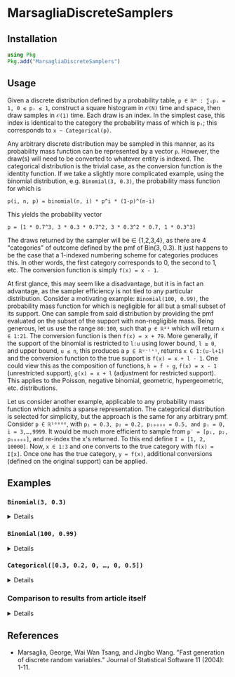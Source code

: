 # MarsagliaDiscreteSamplers

## Installation

```julia
using Pkg
Pkg.add("MarsagliaDiscreteSamplers")
```

## Usage

Given a discrete distribution defined by a probability table, `p ∈ ℝᴺ : ∑ᵢpᵢ = 1, 0 ≤ pᵢ ≤ 1`,
construct a square histogram in `𝒪(N)` time and space, then draw samples in `𝒪(1)` time.
Each draw is an index. In the simplest case, this index is identical to the category the
probability mass of which is `pᵢ`; this corresponds to `x ~ Categorical(p)`.

Any arbitrary discrete distribution may be sampled in this manner, as its probability mass function can be represented by a vector `p`. However, the draw(s) will need to be converted to whatever entity is indexed.
The categorical distribution is the trivial case, as the conversion function is the identity function.
If we take a slightly more complicated example, using the binomial distribution, e.g. `Binomial(3, 0.3)`, the probability mass function for which is

`p(i, n, p) = binomial(n, i) * p^i * (1-p)^(n-i)`

This yields the probability vector

`p = [1 * 0.7^3, 3 * 0.3 * 0.7^2, 3 * 0.3^2 * 0.7, 1 * 0.3^3]`

The draws returned by the sampler will be ∈ {1,2,3,4}, as there are 4 "categories" of outcome defined by the pmf of Bin(3, 0.3). It just happens to be the case that a 1-indexed numbering scheme for categories produces this. In other words, the first category corresponds to 0, the second to 1, etc. The conversion function is simply `f(x) = x - 1`.

At first glance, this may seem like a disadvantage, but it is in fact an advantage, as the sampler efficiency is not tied to any particular distribution. Consider a motivating example: `Binomial(100, 0.99)`,
the probability mass function for which is negligible for all but a small subset of its support.
One can sample from said distribution by providing the pmf evaluated on the subset of the support with non-negligible mass. Being generous, let us use the range `80:100`, such that `p ∈ ℝ²¹` which will return `x ∈ 1:21`. The conversion function is then `f(x) = x + 79`.
More generally, if the support of the binomial is restricted to `l:u` using lower bound, `l ≥ 0`, and upper bound, `u ≤ n`, this produces a `p ∈ ℝᵘ⁻ˡ⁺¹`, returns `x ∈ 1:(u-l+1)` and the conversion function to the true support is `f(x) = x + l - 1`. One could view this as the composition of functions, `h = f ∘ g`, `f(x) = x - 1` (unrestricted support), `g(x) = x + l` (adjustment for restricted support).
This applies to the Poisson, negative binomial, geometric, hypergeometric, etc. distributions.

Let us consider another example, applicable to any probability mass function which admits a sparse representation. The categorical distribution is selected for simplicity, but the approach is the same for any arbitrary pmf.
Consider `p ∈ ℝ¹⁰⁰⁰⁰`, with `p₁ = 0.3, p₂ = 0.2, p₁₀₀₀₀ = 0.5, and pᵢ = 0, i = 3,…,9999`.
It would be much more efficient to sample from `p′ = [p₁, p₂, p₁₀₀₀₀]`, and re-index the x's returned. To this end define `I = [1, 2, 10000]`. Now, `x ∈ 1:3` and one converts to the true category with `f(x) = I[x]`. Once one has the true category, `y = f(x)`, additional conversions (defined on the original support) can be applied.

## Examples
### `Binomial(3, 0.3)`

<details>
 <summaryClick me! ></summary>
<p>

The intent is to demonstrate the speed which can be achieved with Marsaglia's square histogram method.
```julia
julia> using MarsagliaDiscreteSamplers, BenchmarkTools

julia> pmf(i, n, p) = binomial(n, i) * p^i * (1-p)^(n-i);

julia> n = 3; p = 0.3;

julia> 𝓅 = pmf.(0:n, n, p)
4-element Vector{Float64}:
 0.3429999999999999
 0.4409999999999999
 0.189
 0.027

julia> z = SqHist(𝓅);

julia> x = generate(z, 10^6);

julia> f(x) = x - 1

julia> y = f.(x);

julia> @benchmark generate!($x, $z)
BenchmarkTools.Trial: 3117 samples with 1 evaluation.
 Range (min … max):  1.380 ms …   4.139 ms  ┊ GC (min … max): 0.00% … 34.68%
 Time  (median):     1.516 ms               ┊ GC (median):    0.00%
 Time  (mean ± σ):   1.597 ms ± 350.273 μs  ┊ GC (mean ± σ):  5.63% ± 11.95%

 Memory estimate: 7.63 MiB, allocs estimate: 2.

julia> u = similar(x, Float64); # pre-allocate temporary storage for repeated calls

julia> @benchmark generate!($x, $u, $z)
BenchmarkTools.Trial: 5988 samples with 1 evaluation.
 Range (min … max):  825.778 μs …  1.622 ms  ┊ GC (min … max): 0.00% … 0.00%
 Time  (median):     827.810 μs              ┊ GC (median):    0.00%
 Time  (mean ± σ):   829.109 μs ± 16.532 μs  ┊ GC (mean ± σ):  0.00% ± 0.00%

 Memory estimate: 0 bytes, allocs estimate: 0.
 
julia> using Distributions

julia> d = Binomial(n, p)
Binomial{Float64}(n=3, p=0.3)

julia> w = rand(d, 10^6);

julia> @benchmark rand!($d, $w)
BenchmarkTools.Trial: 105 samples with 1 evaluation.
 Range (min … max):  47.509 ms …  49.507 ms  ┊ GC (min … max): 0.00% … 0.00%
 Time  (median):     47.686 ms               ┊ GC (median):    0.00%
 Time  (mean ± σ):   47.743 ms ± 266.732 μs  ┊ GC (mean ± σ):  0.00% ± 0.00%
 
 Memory estimate: 0 bytes, allocs estimate: 0.
 
julia> using Plots

julia> gr(size=(1200,800))

julia> p1 = histogram(y, label="Marsaglia square histogram method");

julia> p2 = histogram(w, label="Distributions");

julia> savefig(plot(p1, p2), joinpath(pwd(), "binomials_$(n)_$(p).pdf"))
```
</p>
</details>

### `Binomial(100, 0.99)`

<details>
 <summaryClick me! ></summary>
<p>

It is often beneficial, but not strictly necessary, to use only the points at which the pmf has non-negligible mass.
```julia
julia> using MarsagliaDiscreteSamplers, SpecialFunctions, BenchmarkTools

julia> pmf(i, n, p) = exp(loggamma(n+1) - loggamma(i+1) - loggamma(n-i+1)) * p^i * (1-p)^(n-i);

julia> n = 100; p = 0.99;

julia> lb, ub = 80, 100;

julia> 𝓅 = pmf.(lb:ub, n, p)
21-element Vector{Float64}:
 2.3986500044707484e-20
 5.86336667759521e-19
 1.3449991122629671e-17
 2.887696889220166e-16
 5.785706981616233e-15
 1.0781835128094341e-13
 1.8617471122347987e-12
 2.965955744318942e-11
 4.337710276066538e-10
 5.790112143783152e-9
 7.006035693977694e-8
 7.621950919821446e-7
 7.381693771261788e-6
 6.286345663268353e-5
 0.000463450802621816
 0.0028977871237615923
 0.014941714856895579
 0.060999165807532
 0.18486481882487396
 0.36972963764971967
 0.3660323412732292

julia> z = SqHist(𝓅);

julia> x = generate(z, 10^6);

julia> f(x, lb) = x - 1 + lb

julia> y = f.(x, lb);

julia> @benchmark generate!($x, $z)
BenchmarkTools.Trial: 2795 samples with 1 evaluation.
 Range (min … max):  1.372 ms …   3.968 ms  ┊ GC (min … max): 0.00% … 39.03%
 Time  (median):     1.524 ms               ┊ GC (median):    0.00%
 Time  (mean ± σ):   1.782 ms ± 588.526 μs  ┊ GC (mean ± σ):  6.31% ± 12.23%

 Memory estimate: 7.63 MiB, allocs estimate: 2.

julia> u = similar(x, Float64); # pre-allocate temporary storage for repeated calls

julia> @benchmark generate!($x, $u, $z)
BenchmarkTools.Trial: 5984 samples with 1 evaluation.
 Range (min … max):  826.627 μs …  1.621 ms  ┊ GC (min … max): 0.00% … 0.00%
 Time  (median):     828.592 μs              ┊ GC (median):    0.00%
 Time  (mean ± σ):   829.513 μs ± 13.763 μs  ┊ GC (mean ± σ):  0.00% ± 0.00%

 Memory estimate: 0 bytes, allocs estimate: 0.

julia> using Distributions

julia> d = Binomial(n, p)
Binomial{Float64}(n=100, p=0.99)

julia> w = rand(d, 10^6);

julia> @benchmark rand!($d, $w)
BenchmarkTools.Trial: 116 samples with 1 evaluation.
 Range (min … max):  42.929 ms …  45.213 ms  ┊ GC (min … max): 0.00% … 0.00%
 Time  (median):     43.037 ms               ┊ GC (median):    0.00%
 Time  (mean ± σ):   43.097 ms ± 321.675 μs  ┊ GC (mean ± σ):  0.00% ± 0.00%
 
 Memory estimate: 0 bytes, allocs estimate: 0.
 
julia> using Plots

julia> gr(size=(1200,800))

julia> p1 = histogram(y, label="Marsaglia square histogram method");

julia> p2 = histogram(w, label="Distributions");

julia> savefig(plot(p1, p2), joinpath(pwd(), "binomials_$(n)_$(p).pdf"))
```
</p>
</details>

### `Categorical([0.3, 0.2, 0, …, 0, 0.5])`

<details>
 <summaryClick me! ></summary>
<p>

Far more efficient to sample from sparse pmf's using an approach such as below, though,
one does not begin to truly realize the gains until `n` becomes larger than can be held in the L2 cache.
```julia
julia> using MarsagliaDiscreteSamplers, BenchmarkTools

julia> n = 10^4

julia> p = [0.3; 0.2; fill(0.0, n - 3); 0.5];

julia> p′ = [0.3, 0.2, 0.5];

julia> I = [1, 2, n];

julia> z = SqHist(p′);

julia> x = generate(z, 10^6);

julia> f(x) = I[x];

julia> y = f.(x);

julia> @benchmark generate!($x, $z)
BenchmarkTools.Trial: 3162 samples with 1 evaluation.
 Range (min … max):  1.349 ms …   4.729 ms  ┊ GC (min … max): 0.00% … 69.94%
 Time  (median):     1.499 ms               ┊ GC (median):    0.00%
 Time  (mean ± σ):   1.574 ms ± 347.685 μs  ┊ GC (mean ± σ):  5.59% ± 12.02%

 Memory estimate: 7.63 MiB, allocs estimate: 2.

julia> u = similar(x, Float64); # pre-allocate temporary storage for repeated calls

julia> @benchmark generate!($x, $u, $z)
BenchmarkTools.Trial: 6117 samples with 1 evaluation.
 Range (min … max):  808.113 μs …  1.616 ms  ┊ GC (min … max): 0.00% … 0.00%
 Time  (median):     809.980 μs              ┊ GC (median):    0.00%
 Time  (mean ± σ):   811.404 μs ± 16.157 μs  ┊ GC (mean ± σ):  0.00% ± 0.00%

 Memory estimate: 0 bytes, allocs estimate: 0.

julia> using Distributions

julia> d = Categorical(p);

julia> w = rand(d, 10^6);

julia> @benchmark rand!($d, $w)
BenchmarkTools.Trial: 664 samples with 1 evaluation.
 Range (min … max):  7.000 ms …  10.171 ms  ┊ GC (min … max): 0.00% … 0.00%
 Time  (median):     7.467 ms               ┊ GC (median):    0.00%
 Time  (mean ± σ):   7.527 ms ± 303.820 μs  ┊ GC (mean ± σ):  0.03% ± 0.72%

 Memory estimate: 312.69 KiB, allocs estimate: 8.
 
julia> using Plots

julia> gr(size=(1200,800))

# Difficult to distinguish on plots

julia> p1 = histogram(y, label="Marsaglia square histogram method", bins=n);

julia> p2 = histogram(w, label="Distributions", bins=n);

julia> savefig(plot(p1, p2), joinpath(pwd(), "categoricals_$(n).pdf"))

julia> function unsafe_countcategory!(v::AbstractArray, A::AbstractArray)
           @inbounds for i ∈ eachindex(A)
               v[A[i]] += 1
           end
           v
       end;

julia> unsafe_countcategory(A, n::Int) = unsafe_countcategory!(zeros(Int, n), A);

julia> unsafe_countcategory(y, n)[I]
3-element Vector{Float64}:
 0.300233
 0.199834
 0.499933

julia> unsafe_countcategory(w, n)[I]
3-element Vector{Float64}:
 0.299828
 0.199998
 0.500174
```
</p>
</details>

### Comparison to results from article itself

<details>
 <summaryClick me! ></summary>
<p>

In Section 6 of the article, 3 tables of comparisons are given. The following replicates those
tables, using what is ultimately a simplification of "Method II" -- proceed straight to
the square histogram method, skipping the alias table. It turns out that for a vectorized sampler,
skipping the alias table portion of Method II yields faster code, as the square histogram step can be
made branchless. Further testing is needed to determine under what circumstances the branch (alias table or square histogram) may be worthwhile.
```julia
julia> using MarsagliaDiscreteSamplers, Distributions, BenchmarkTools

julia> n_sample = 10^8; A = Vector{Int}(undef, n_sample); U = similar(A, Float64);

# Time required to draw 10^8 samples from Binomial

julia> for n ∈ [20, 100, 1000, 10000, 100000]
           println("n = ", n)
           for ρ ∈ (.1, .4)
               println("\t p = ", ρ)
               d = Binomial(n, ρ)
               p = map(n -> pdf(d, n), 0:n)
               K, V = sqhist(p)
               @btime generate!($A, $U, $K, $V)
           end
       end
n = 20
         p = 0.1
  168.665 ms (0 allocations: 0 bytes)
         p = 0.4
  168.530 ms (0 allocations: 0 bytes)
n = 100
         p = 0.1
  169.132 ms (0 allocations: 0 bytes)
         p = 0.4
  168.981 ms (0 allocations: 0 bytes)
n = 1000
         p = 0.1
  169.180 ms (0 allocations: 0 bytes)
         p = 0.4
  169.197 ms (0 allocations: 0 bytes)
n = 10000
         p = 0.1
  190.279 ms (0 allocations: 0 bytes)
         p = 0.4
  190.923 ms (0 allocations: 0 bytes)
n = 100000
         p = 0.1
  318.831 ms (0 allocations: 0 bytes)
         p = 0.4
  315.848 ms (0 allocations: 0 bytes)
  
# Time required to draw 10^8 samples from Poisson

julia> for λ ∈ [1, 10, 25, 100, 250, 1000]
           println("λ = ", λ)
           d = Poisson(λ)
           p = map(n -> pdf(d, n), 0:max(1.5λ, 100))
           K, V = sqhist(p)
           @btime generate!($A, $U, $K, $V)
       end

λ = 1
  169.456 ms (0 allocations: 0 bytes)
λ = 10
  169.094 ms (0 allocations: 0 bytes)
λ = 25
  168.813 ms (0 allocations: 0 bytes)
λ = 100
  168.890 ms (0 allocations: 0 bytes)
λ = 250
  169.144 ms (0 allocations: 0 bytes)
λ = 1000
  169.457 ms (0 allocations: 0 bytes)

  
# Time required to draw 10^8 samples from Hypergeometric
# -- admittedly, not entirely clear that these are the parameterizations from the article
# This assumes that N1 is number of draws, N2 the population size and K the number of success states

julia> for (N1, N2, K) ∈ [(20, 20, 20), (100, 100, 20), (100, 100, 100), (100, 1000, 100),
                          (1000, 1000, 100), (1000, 1000, 1000), (1000, 10000, 100),
                          (1000, 10000, 1000), (10000, 10000, 1000), (10000, 10000, 10000)]
           println("N1 = ", N1, " N2 = ", N2, " K = ", K)
           𝑠, 𝑓, 𝑛 = K, N2 - K, N1
           d = Hypergeometric(𝑠, 𝑓, 𝑛)
           p = map(n -> pdf(d, n), support(d))
           K, V = sqhist(p)
           @btime generate!($A, $U, $K, $V)
       end
N1 = 20 N2 = 20 K = 20
  62.897 ms (0 allocations: 0 bytes)
N1 = 100 N2 = 100 K = 20
  62.913 ms (0 allocations: 0 bytes)
N1 = 100 N2 = 100 K = 100
  62.929 ms (0 allocations: 0 bytes)
N1 = 100 N2 = 1000 K = 100
  170.922 ms (0 allocations: 0 bytes)
N1 = 1000 N2 = 1000 K = 100
  62.888 ms (0 allocations: 0 bytes)
N1 = 1000 N2 = 1000 K = 1000
  62.919 ms (0 allocations: 0 bytes)
N1 = 1000 N2 = 10000 K = 100
  170.938 ms (0 allocations: 0 bytes)
N1 = 1000 N2 = 10000 K = 1000
  171.234 ms (0 allocations: 0 bytes)
N1 = 10000 N2 = 10000 K = 1000
  62.914 ms (0 allocations: 0 bytes)
N1 = 10000 N2 = 10000 K = 10000
  62.889 ms (0 allocations: 0 bytes)
  
# It could alternatively be N1 the number of draws, N2 the number of failures and K the
# number of success states -- this gives a more reasonable range of support.
# Alas, the files attached to the paper seem to be missing the hypergeometric distribution

julia> for (N1, N2, K) ∈ [(20, 20, 20), (100, 100, 20), (100, 100, 100), (100, 1000, 100),
                          (1000, 1000, 100), (1000, 1000, 1000), (1000, 10000, 100),
                          (1000, 10000, 1000), (10000, 10000, 1000), (10000, 10000, 10000)]
           println("N1 = ", N1, " N2 = ", N2, " K = ", K)
           𝑠, 𝑓, 𝑛 = K, N2, N1
           d = Hypergeometric(𝑠, 𝑓, 𝑛)
           p = map(n -> pdf(d, n), support(d))
           K, V = sqhist(p)
           @btime generate!($A, $U, $K, $V)
       end
N1 = 20 N2 = 20 K = 20
  170.708 ms (0 allocations: 0 bytes)
N1 = 100 N2 = 100 K = 20
  170.384 ms (0 allocations: 0 bytes)
N1 = 100 N2 = 100 K = 100
  170.881 ms (0 allocations: 0 bytes)
N1 = 100 N2 = 1000 K = 100
  170.931 ms (0 allocations: 0 bytes)
N1 = 1000 N2 = 1000 K = 100
  170.873 ms (0 allocations: 0 bytes)
N1 = 1000 N2 = 1000 K = 1000
  170.993 ms (0 allocations: 0 bytes)
N1 = 1000 N2 = 10000 K = 100
  170.966 ms (0 allocations: 0 bytes)
N1 = 1000 N2 = 10000 K = 1000
  171.030 ms (0 allocations: 0 bytes)
N1 = 10000 N2 = 10000 K = 1000
  171.167 ms (0 allocations: 0 bytes)
N1 = 10000 N2 = 10000 K = 10000
  192.990 ms (0 allocations: 0 bytes)
```
</p>
</details>

## References
- Marsaglia, George, Wai Wan Tsang, and Jingbo Wang. "Fast generation of discrete random variables." Journal of Statistical Software 11 (2004): 1-11.
